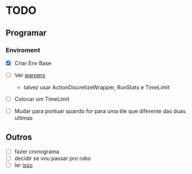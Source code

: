 # TODO


## Programar

### Enviroment
- [X] Criar Env Base
- [ ] Ver [warpers](https://www.tensorflow.org/agents/tutorials/2_environments_tutorial#environment_wrappers)
	- talvez usar ActionDiscretizeWrapper, RunStats e TimeLimit

- [ ] Colocar um TimeLimit
- [ ] Mudar para pontuar quando for para uma tile que diferente das duas ultimas


## Outros

- [ ] fazer cronograma
- [ ] decidir se vou passar pro robo
- [ ] ler [isso](https://www.duckietown.org/instructors/classes/educational-resources)
